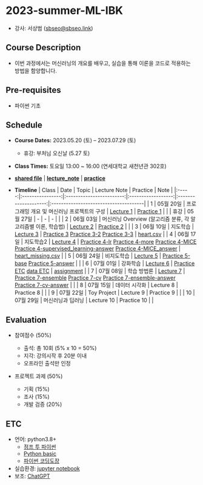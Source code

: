 # 2023-summer-ML-IBK
* 강사: 서상범 (sbseo@sbseo.link)


## Course Description
* 이번 과정에서는 머신러닝의 개요를 배우고, 실습을 통해 이론을 코드로 적용하는 방법을 함양합니다.


## Pre-requisites  
* 파이썬 기초


## Schedule
* **Course Dates:** 2023.05.20 (토) – 2023.07.29 (토) 
    * 휴강: 부처님 오신날 (5.27 토)

* **Class Times:** 토요일 13:00 ~ 16:00 (연세대학교 새천년관 302호)

* **[shared file]** | **[lecture_note]** | **[practice]**

* **Timeline**
    | Class | Date             | Topic                    | Lecture Note       | Practice             | Note                                  |
    |:-----:|:----------------:|:------------------------:|:------------------:|:--------------------:|:--------------------------------------|
    | 1     | 05월 20일         | 프로그래밍 개요 및 머신러닝 프로젝트의 구성      | [Lecture 1]        | [Practice 1]    |          |
    | 휴강  | 05월 27일         | -                        | -                  | -                    |                                       |
    | 2     | 06월 03일         | 머신러닝 Overview (알고리즘 분류, 각 알고리즘별 이론, 학습법)       |  [Lecture 2]         | [Practice 2]      |      |
    | 3     | 06월 10일         | 지도학습         | [Lecture 3]        | [Practice 3]  [Practice 3-2] [Practice 3-3]    | [heart.csv]               |
    | 4     | 06월 17일         | 지도학습2           | [Lecture 4]        | [Practice 4-lr] [Practice 4-more] [Practice 4-MICE] [Practice 4-supervised_learning-answer] [Practice 4-MICE_answer]       | [heart_missing.csv]              |
    | 5     | 06월 24일         | 비지도학습             | [Lecture 5]        | [Practice 5-base] [Practice 5-answer]         |      |
    | 6     | 07월 01일         | 강화학습         | [Lecture 6]        | [Practice ETC] [data ETC]         | [assignment]          |
    | 7     | 07월 08일         | 학습 방법론        | [Lecture 7]        | [Practice 7-ensemble] [Practice 7-cv] [Practice 7-ensemble-answer] [Practice 7-cv-answer]         |             |
    | 8     | 07월 15일         | 데이터 시각화         | Lecture 8        | Practice 8         |              |
    | 9     | 07월 22일         | Toy Project         | Lecture 9        | Practice 9         |        |
    | 10    | 07월 29일         | 머신러닝과 딥러닝         | Lecture 10        | Practice 10         |                 |

    [shared file]: https://drive.google.com/drive/folders/1nWBeIdGIUb7NqdojpDTRQ7XoRGg-0dtv?usp=share_link
    [lecture_note]: https://drive.google.com/drive/folders/1YGEN9lHCrWyQxthAGTyrQblxSeJ-xt3m?usp=share_link
    [practice]: https://drive.google.com/drive/folders/14QcTVaO1TnORMYd10uVKLu02dyzHQ8Hk?usp=share_link
    [Lecture 1]: https://drive.google.com/file/d/1Z0JQU-9Adyp1hgnPv9kHcnBIzwpdD-1v/view?usp=share_link
    [Practice 1]: https://drive.google.com/file/d/1SVMu8Jy1A3tRFInEYxbxLmuZ3YF29kEE/view?usp=share_link
    [Lecture 2]: https://drive.google.com/file/d/1dY2NsH9zVsyaEfSYHeTsNp6EtYQumoQ9/view?usp=share_link
    [Practice 2]: https://drive.google.com/file/d/1qU1vp8E3fmBLJn4OUOUnWdb-QjjctEKR/view?usp=share_link
    [Lecture 3]: https://drive.google.com/file/d/1pLL1MZmdgaAPYFF4nZkjacOPNIqMsqb7/view?usp=drive_link
    [Practice 3]: https://drive.google.com/file/d/1hIPFjp0yTMOULRtsm-py0rTeUFoDTu4W/view?usp=drive_link
    [Practice 3-2]: https://drive.google.com/file/d/1JExGnXUV0DFAzKXlRzmTh_2EkoTtcxDJ/view?usp=drive_link
    [heart.csv]: https://drive.google.com/file/d/1rAjR8AdpJy9-_flfbnfoMq31yoC2IJI4/view?usp=drive_link
    [Lecture 4]: https://drive.google.com/file/d/1FzdGWAsawsM24irYxh7BlmvwKWFPd4_A/view?usp=drive_link
    [Practice 3-3]: https://drive.google.com/file/d/1fxh_fjUq7CWHSCWWGRP2nCwOqRoI96u1/view?usp=drive_link
    [Practice 4-lr]: https://drive.google.com/file/d/1xAU8BagvdFeacUTEMzCE6YjV84Blql-9/view?usp=drive_link
    [Practice 4-more]: https://drive.google.com/file/d/1tjglFtQ-LbWecuaqETEA4tPdvuowZeHA/view?usp=drive_link
    [Practice 4-supervised_learning-answer]: https://drive.google.com/file/d/1xYVziotoc72KCQN7tL14-Qf7ikAfOIeU/view?usp=drive_link
    [Practice 4-MICE]: https://drive.google.com/file/d/10LMg-sDzIltei9FSgVXAC-KV-RBgkW84/view?usp=drive_link
    [Practice 4-MICE_answer]: https://drive.google.com/file/d/1ICOv76PJhqGdLw13n3--a1lmslqUpDjE/view?usp=drive_link
    [heart_missing.csv]: https://drive.google.com/file/d/1knlurg6xSiBepMc03Q0uFqc9pDtIHU0D/view?usp=drive_link
    [Lecture 5]: https://drive.google.com/file/d/15kc6IIzcl8q6rBaF0aWxkJLCuf2UQPqb/view?usp=drive_link
    [Practice 5-base]: https://drive.google.com/file/d/1sYX2Hi_DdEhT7v1XLkUJoHOFps3_teNz/view?usp=drive_link
    [Practice 5-answer]: https://drive.google.com/file/d/12kOJ5PhQlarIKpz38LjYDVnkzt8lAAPd/view?usp=drive_link
    [Lecture 6]: https://drive.google.com/file/d/1Piz_Il1sIppOA418PaLZOQY1v_-btN6M/view?usp=drive_link
    [assignment]: https://drive.google.com/file/d/1pA20m0DpsrU3qVpIFCkpUftkEMYudWen/view?usp=drive_link
    [Practice ETC]: https://drive.google.com/file/d/1p-pfSQPF7Eb3GRB8Vi1gUAz76l_qjK0Q/view?usp=drive_link
    [data ETC]: https://drive.google.com/file/d/1m4IeOBMqMcAgzLcs63jSveBHNQIqG8Jd/view?usp=drive_link
    [Lecture 7]: https://drive.google.com/file/d/15Nw-iKlLjIgK3VVqLPEHx46TM059ch1C/view?usp=drive_link
    [Practice 7-ensemble]: https://drive.google.com/file/d/1FI5rTdmZdxAWsO9Q3MsyyDmXg4k4ch0y/view?usp=drive_link
    [Practice 7-cv]: https://drive.google.com/file/d/15Z-dmycPQieJE2cOyoUzRF5CVYzg138W/view?usp=drive_link
    [Practice 7-ensemble-answer]: https://drive.google.com/file/d/1sPjwKVePs6Bo0vo0KoWJYvykh-uOtApw/view?usp=drive_link
    [Practice 7-cv-answer]: https://drive.google.com/file/d/1JPrvJiCsCMV6nykwlcgNrzgqhDfCkrvb/view?usp=drive_link


## Evaluation
* 참여점수 (50%)
    * 출석: 총 10회 (5% x 10 = 50%)
    * 지각: 강의시작 후 20분 이내
    * 오프라인 출석만 인정

* 프로젝트 과제 (50%)
    * 기획 (15%)
    * 조사 (15%)
    * 개발 검증 (20%)


## ETC
* 언어: python3.8+   
    * [점프 투 파이썬](https://wikidocs.net/book/1) 
    * [Python basic](https://wikidocs.net/book/1553) 
    * [파이썬 코딩도장](https://dojang.io/course/view.php?id=7)
* 실습환경: [jupyter notebook](https://jupyter.org/)
* 보조: [ChatGPT](https://chat.openai.com)
